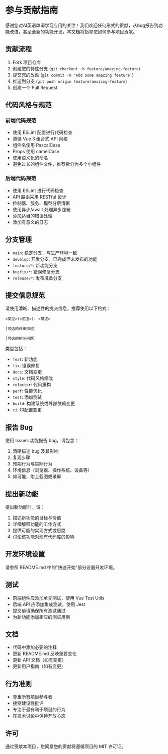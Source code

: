 # 参与贡献指南

感谢您对AI英语单词学习应用的关注！我们欢迎任何形式的贡献，从bug报告到功能改进，甚至全新的功能开发。本文档将指导您如何参与项目贡献。

## 贡献流程

1. Fork 项目仓库
2. 创建您的特性分支 (`git checkout -b feature/amazing-feature`)
3. 提交您的改动 (`git commit -m 'Add some amazing feature'`)
4. 推送到分支 (`git push origin feature/amazing-feature`)
5. 创建一个 Pull Request

## 代码风格与规范

### 前端代码规范

- 使用 ESLint 配置进行代码检查
- 遵循 Vue 3 组合式 API 风格
- 组件名使用 PascalCase
- Props 使用 camelCase
- 使用语义化的命名
- 避免过长的组件文件，推荐拆分为多个小组件

### 后端代码规范

- 使用 ESLint 进行代码检查
- API 路由采用 RESTful 设计
- 控制器、服务、模型分层清晰
- 使用异步/await 处理异步逻辑
- 添加适当的错误处理
- 添加有意义的日志

## 分支管理

- `main`: 稳定分支，与生产环境一致
- `develop`: 开发分支，已完成但未发布的功能
- `feature/*`: 新功能分支
- `bugfix/*`: 错误修复分支
- `release/*`: 发布准备分支

## 提交信息规范

请使用清晰、描述性的提交信息，推荐使用以下格式：

```
<类型>(<范围>): <描述>

[可选的详细描述]

[可选的相关问题]
```

类型包括：
- `feat`: 新功能
- `fix`: 错误修复
- `docs`: 文档变更
- `style`: 代码风格修改
- `refactor`: 代码重构
- `perf`: 性能优化
- `test`: 添加测试
- `build`: 构建系统或外部依赖变更
- `ci`: CI配置变更

## 报告 Bug

使用 Issues 功能报告 bug，请包含：

1. 清晰描述 bug 及其影响
2. 复现步骤
3. 预期行为与实际行为
4. 环境信息（浏览器、操作系统、设备等）
5. 如可能，附上截图或录屏

## 提出新功能

提出新功能时，请：

1. 描述新功能的目标与价值
2. 详细解释功能的工作方式
3. 提供可能的实现方式或思路
4. 讨论该功能对现有代码库的影响

## 开发环境设置

请参照 README.md 中的"快速开始"部分设置开发环境。

## 测试

- 前端组件应添加单元测试，使用 Vue Test Utils
- 后端 API 应添加集成测试，使用 Jest
- 提交前请确保所有测试通过
- 为新功能添加相应的测试用例

## 文档

- 代码中添加必要的注释
- 更新 README.md 反映重要变化
- 更新 API 文档（如有变更）
- 更新用户指南（如有变更）

## 行为准则

- 尊重所有项目参与者
- 接受建设性批评
- 专注于最有利于项目的行为
- 在技术讨论中保持开放心态

## 许可

通过贡献本项目，您同意您的贡献将遵循项目的 MIT 许可证。
